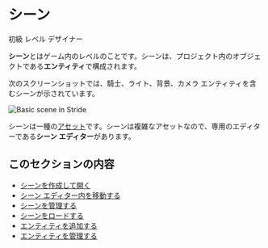 # シーン

<span class="badge text-bg-primary">初級</span>
<span class="badge text-bg-success">レベル デザイナー</span>

**シーン**とはゲーム内のレベルのことです。シーンは、プロジェクト内のオブジェクトである**エンティティ**で構成されます。

次のスクリーンショットでは、騎士、ライト、背景、カメラ エンティティを含むシーンが示されています。

![Basic scene in Stride](../get-started/media/scene-creation-basic-scene-in-stride.png)

シーンは一種の[アセット](/assets.md)です。シーンは複雑なアセットなので、専用のエディターである**シーン エディター**があります。

## このセクションの内容

* [シーンを作成して開く](create-a-scene.md)
* [シーン エディター内を移動する](navigate-in-the-scene-editor.md)
* [シーンを管理する](manage-scenes.md)
* [シーンをロードする](load-scenes.md)
* [エンティティを追加する](add-entities.md)
* [エンティティを管理する](manage-entities.md)
